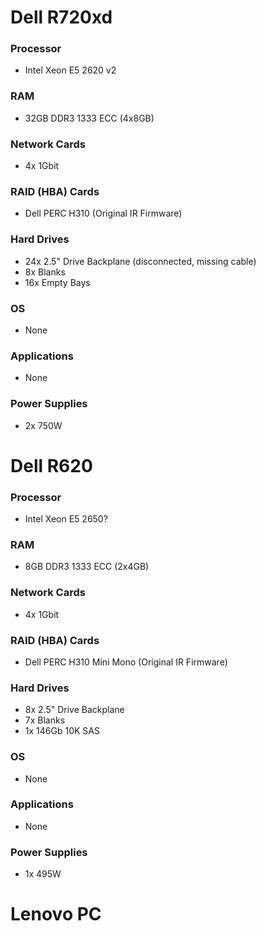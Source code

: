 # Dell R720xd
### Processor
- Intel Xeon E5 2620 v2
### RAM
- 32GB DDR3 1333 ECC (4x8GB)
### Network Cards
- 4x 1Gbit
### RAID (HBA) Cards
- Dell PERC H310 (Original IR Firmware)
### Hard Drives
- 24x 2.5" Drive Backplane (disconnected, missing cable)
- 8x Blanks
- 16x Empty Bays
### OS
- None
### Applications
- None
### Power Supplies
- 2x 750W

# Dell R620
### Processor
- Intel Xeon E5 2650?
### RAM
- 8GB DDR3 1333 ECC (2x4GB)
### Network Cards
- 4x 1Gbit
### RAID (HBA) Cards
- Dell PERC H310 Mini Mono (Original IR Firmware)
### Hard Drives
- 8x 2.5" Drive Backplane
- 7x Blanks
- 1x 146Gb 10K SAS
### OS
- None
### Applications
- None
### Power Supplies
- 1x 495W

# Lenovo PC
